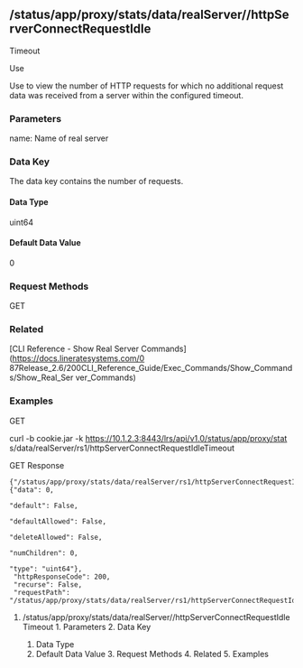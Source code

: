 ## /status/app/proxy/stats/data/realServer/<name>/httpServerConnectRequestIdle
Timeout

Use

Use to view the number of HTTP requests for which no additional request data
was received from a server within the configured timeout.

### Parameters

name: Name of real server

### Data Key

The data key contains the number of requests.

#### Data Type

uint64

#### Default Data Value

0

### Request Methods

GET

### Related

[CLI Reference - Show Real Server Commands](https://docs.lineratesystems.com/0
87Release_2.6/200CLI_Reference_Guide/Exec_Commands/Show_Commands/Show_Real_Ser
ver_Commands)

### Examples

GET

curl -b cookie.jar -k https://10.1.2.3:8443/lrs/api/v1.0/status/app/proxy/stat
s/data/realServer/rs1/httpServerConnectRequestIdleTimeout

GET Response

    
    {"/status/app/proxy/stats/data/realServer/rs1/httpServerConnectRequestIdleTimeout": {"data": 0,
                                                                                               "default": False,
                                                                                               "defaultAllowed": False,
                                                                                               "deleteAllowed": False,
                                                                                               "numChildren": 0,
                                                                                               "type": "uint64"},
     "httpResponseCode": 200,
     "recurse": False,
     "requestPath": "/status/app/proxy/stats/data/realServer/rs1/httpServerConnectRequestIdleTimeout"}
    

  1. /status/app/proxy/stats/data/realServer/<name>/httpServerConnectRequestIdleTimeout
    1. Parameters
    2. Data Key
      1. Data Type
      2. Default Data Value
    3. Request Methods
    4. Related
    5. Examples

